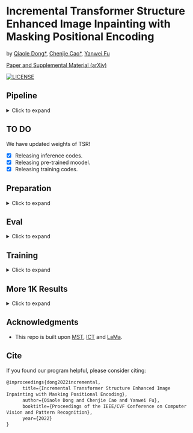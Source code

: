 # Incremental Transformer Structure Enhanced Image Inpainting with Masking Positional Encoding
by [Qiaole Dong*](https://github.com/DQiaole),
[Chenjie Cao*](https://github.com/ewrfcas),
[Yanwei Fu](http://yanweifu.github.io/)

[Paper and Supplemental Material (arXiv)](https://arxiv.org/abs/2203.00867)

[![LICENSE](https://img.shields.io/github/license/DQiaole/ZITS_inpainting)](https://github.com/DQiaole/ZITS_inpainting/blob/main/LICENSE)

## Pipeline
<details>
  <summary>Click to expand </summary>

![](./imgs/overview.jpg)
The overview of our ZITS. At first, the TSR model is used to restore structures with low resolutions. Then the simple CNN based upsampler is leveraged to upsample edge and line maps. Moreover, the upsampled sketch space is encoded and added to the FTR through ZeroRA to restore the textures.

</details>

## TO DO

We have updated weights of TSR!

- [x] Releasing inference codes.
- [x] Releasing pre-trained moodel.
- [x] Releasing training codes.

## Preparation
<details>
  <summary>Click to expand </summary>

1. Preparing the environment:

    as there are some bugs when using GP loss with DDP ([link](https://github.com/pytorch/pytorch/issues/47562)), we strongly recommend installing Apex without CUDA extensions via torch1.9.0 for the multi-gpu training
    ```
    conda create -n train_env python=3.6
    conda activate train_env
    pip install torch==1.9.0+cu111 torchvision==0.10.0+cu111 torchaudio==0.9.0 -f https://download.pytorch.org/whl/torch_stable.html
    pip install -r requirement.txt
    git clone https://github.com/NVIDIA/apex
    cd apex
    pip install -v --disable-pip-version-check --no-cache-dir --global-option="--cpp_ext" ./
    ```
2. For training, [MST](https://github.com/ewrfcas/MST_inpainting) provide irregular and segmentation masks ([download](https://drive.google.com/drive/folders/1eU6VaTWGdgCXXWueCXilt6oxHdONgUgf?usp=sharing)) with different masking rates. And you should define the mask file list before the training as in [MST](https://github.com/ewrfcas/MST_inpainting).  
3. Download the pretrained masked wireframe detection model to the './ckpt' fold: [LSM-HAWP](https://drive.google.com/drive/folders/1yg4Nc20D34sON0Ni_IOezjJCFHXKGWUW?usp=sharing) ([MST ICCV2021](https://github.com/ewrfcas/MST_inpainting) retrained from [HAWP CVPR2020](https://github.com/cherubicXN/hawp)).
4. Prepare the wireframes:
    
    as the MST train the LSM-HAWP in Pytorch 1.3.1 and it causes problem ([link](https://github.com/cherubicXN/hawp/issues/31)) when tested in Pytorch 1.9, we recommand to inference the lines(wireframes) with torch==1.3.1. If the line detection is not based on torch1.3.1, the performance may drop a little. 
    ```
    conda create -n wireframes_inference_env python=3.6
    conda activate wireframes_inference_env
    pip install torch==1.3.1 torchvision==0.4.2
   pip install -r requirement.txt
    ``` 
   then extract wireframes with following code
    ```
    python lsm_hawp_inference.py --ckpt_path <best_lsm_hawp.pth> --input_path <input image path> --output_path <output image path> --gpu_ids '0'
    ```
5. If you need to train the model, please download the pretrained models for perceptual loss,
 provided by [LaMa](https://github.com/saic-mdal/lama):
    ```
    mkdir -p ade20k/ade20k-resnet50dilated-ppm_deepsup/
    wget -P ade20k/ade20k-resnet50dilated-ppm_deepsup/ http://sceneparsing.csail.mit.edu/model/pytorch/ade20k-resnet50dilated-ppm_deepsup/encoder_epoch_20.pth
    ```

</details>
   
## Eval
<details>
  <summary>Click to expand </summary>

Download pretrained models on Places2 [here](https://drive.google.com/drive/folders/1Dg_6ZCAi0U3HzrYgXwr9nSaOLnPsf9n-?usp=sharing).

#### Batch Test
For batch test, you need to complete steps 3 and 4 above.

Put the pretrained models to the './ckpt' fold.
Then modify the config file according to you image, mask and wireframes path.

Test on 256 images:
```
conda activate train_env
python FTR_inference.py --path ./ckpt/zits_places2 --config_file ./config_list/config_ZITS_places2.yml --GPU_ids '0'
```
Test on 512 images:
```
conda activate train_env
python FTR_inference.py --path ./ckpt/zits_places2_hr --config_file ./config_list/config_ZITS_HR_places2.yml --GPU_ids '0'
```

#### Single Image Test

Note: For single image test, environment 'wireframes_inference_env' in step 4 is recommended for a better line detection.
This code only supports squared images (or they will be center cropped).

```
conda activate wireframes_inference_env
python single_image_test.py --path <ckpt_path> --config_file <config_path> \
 --GPU_ids '0' --img_path ./image.png --mask_path ./mask.png --save_path ./
```
</details>

## Training

<details>
    <summary>Click to expand </summary>

:warning: Warning: The training codes is not fully tested yet after refactoring

#### Training TSR
```
python TSR_train.py --name places2_continous_edgeline --data_path [training_data_path] \
 --train_line_path [training_wireframes_path] \
 --mask_path ['irregular_mask_list.txt', 'coco_mask_list.txt'] \
 --train_epoch 12 --validation_path [validation_data_path] \
 --val_line_path [validation_wireframes_path] \
 --valid_mask_path [validation_mask] --nodes 1 --gpus 1 --GPU_ids '0' --AMP
```

```
python TSR_train.py --name places2_continous_edgeline --data_path [training_data_path] \
 --train_line_path [training_wireframes_path] \
 --mask_path ['irregular_mask_list.txt', 'coco_mask_list.txt'] \
 --train_epoch 15 --validation_path [validation_data_path] \
 --val_line_path [validation_wireframes_path] \
 --valid_mask_path [validation_mask] --nodes 1 --gpus 1 --GPU_ids '0' --AMP --MaP
```

#### Train SSU

We recommend to use the pretrained SSU. You can also train your SSU refered to https://github.com/ewrfcas/StructureUpsampling.

#### Training LaMa First

```
python FTR_train.py --nodes 1 --gpus 1 --GPU_ids '0' --path ./ckpt/lama_places2 \
--config_file ./config_list/config_LAMA.yml --lama
```

#### Training FTR

256:
```
python FTR_train.py --nodes 1 --gpus 2 --GPU_ids '0,1' --path ./ckpt/places2 \
--config_file ./config_list/config_ZITS_places2.yml --DDP
```

256~512:
```
python FTR_train.py --nodes 1 --gpus 2 --GPU_ids '0,1' --path ./ckpt/places2_HR \
--config_file ./config_list/config_ZITS_HR_places2.yml --DDP
```

</details>


## More 1K Results
<details>
  <summary>Click to expand </summary>

![](./imgs/supp_highres.jpg)

</details>

## Acknowledgments

* This repo is built upon [MST](https://github.com/ewrfcas/MST_inpainting), [ICT](https://github.com/raywzy/ICT) and [LaMa](https://github.com/saic-mdal/lama).

## Cite

If you found our program helpful, please consider citing:

```
@inproceedings{dong2022incremental,
      title={Incremental Transformer Structure Enhanced Image Inpainting with Masking Positional Encoding}, 
      author={Qiaole Dong and Chenjie Cao and Yanwei Fu},
      booktitle={Proceedings of the IEEE/CVF Conference on Computer Vision and Pattern Recognition},
      year={2022}
}
```